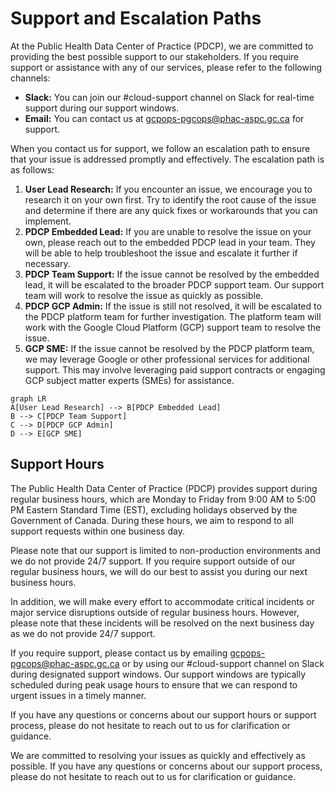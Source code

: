 # Support and Escalation Paths

At the Public Health Data Center of Practice (PDCP), we are committed to providing the best possible support to our stakeholders. If you require support or assistance with any of our services, please refer to the following channels:

- **Slack:** You can join our #cloud-support channel on Slack for real-time support during our support windows.
- **Email:** You can contact us at gcpops-pgcops@phac-aspc.gc.ca for support.

When you contact us for support, we follow an escalation path to ensure that your issue is addressed promptly and effectively. The escalation path is as follows:

1. **User Lead Research:** If you encounter an issue, we encourage you to research it on your own first. Try to identify the root cause of the issue and determine if there are any quick fixes or workarounds that you can implement.
2. **PDCP Embedded Lead:** If you are unable to resolve the issue on your own, please reach out to the embedded PDCP lead in your team. They will be able to help troubleshoot the issue and escalate it further if necessary.
3. **PDCP Team Support:** If the issue cannot be resolved by the embedded lead, it will be escalated to the broader PDCP support team. Our support team will work to resolve the issue as quickly as possible.
4. **PDCP GCP Admin:** If the issue is still not resolved, it will be escalated to the PDCP platform team for further investigation. The platform team will work with the Google Cloud Platform (GCP) support team to resolve the issue.
5. **GCP SME:** If the issue cannot be resolved by the PDCP platform team, we may leverage Google or other professional services for additional support. This may involve leveraging paid support contracts or engaging GCP subject matter experts (SMEs) for assistance.

```mermaid
graph LR
A[User Lead Research] --> B[PDCP Embedded Lead]
B --> C[PDCP Team Support]
C --> D[PDCP GCP Admin]
D --> E[GCP SME]
```

## Support Hours

The Public Health Data Center of Practice (PDCP) provides support during regular business hours, which are Monday to Friday from 9:00 AM to 5:00 PM Eastern Standard Time (EST), excluding holidays observed by the Government of Canada. During these hours, we aim to respond to all support requests within one business day.

Please note that our support is limited to non-production environments and we do not provide 24/7 support. If you require support outside of our regular business hours, we will do our best to assist you during our next business hours.

In addition, we will make every effort to accommodate critical incidents or major service disruptions outside of regular business hours. However, please note that these incidents will be resolved on the next business day as we do not provide 24/7 support.

If you require support, please contact us by emailing gcpops-pgcops@phac-aspc.gc.ca or by using our #cloud-support channel on Slack during designated support windows. Our support windows are typically scheduled during peak usage hours to ensure that we can respond to urgent issues in a timely manner.

If you have any questions or concerns about our support hours or support process, please do not hesitate to reach out to us for clarification or guidance.


We are committed to resolving your issues as quickly and effectively as possible. If you have any questions or concerns about our support process, please do not hesitate to reach out to us for clarification or guidance.
